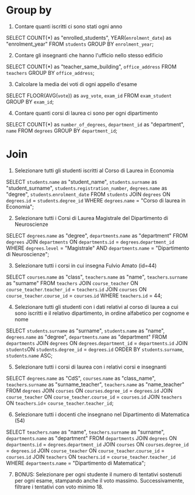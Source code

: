 # Group by

1. Contare quanti iscritti ci sono stati ogni anno

SELECT COUNT(*) as "enrolled_students", YEAR(`enrolment_date`) as "enrolment_year"
FROM `students`
GROUP BY `enrolment_year`;

2. Contare gli insegnanti che hanno l'ufficio nello stesso edificio

SELECT COUNT(*) as "teacher_same_building", `office_address`
FROM `teachers`
GROUP BY `office_address`;

3. Calcolare la media dei voti di ogni appello d'esame

SELECT FLOOR(AVG(`vote`)) as `avg_vote`, `exam_id`
FROM `exam_student`
GROUP BY `exam_id`;

4. Contare quanti corsi di laurea ci sono per ogni dipartimento

SELECT COUNT(*) as `number_of_degrees`, `department_id` as "department", `name`
FROM `degrees`
GROUP BY `department_id`;

# Join

1. Selezionare tutti gli studenti iscritti al Corso di Laurea in Economia

SELECT `students`.`name` as "student_name", `students`.`surname` as "student_surname", `students`.`registration_number`, `degrees`.`name` as "degree", `students`.`enrolment_date`
FROM `students`
JOIN `degrees` ON `degrees`.`id` = `students`.`degree_id`
WHERE `degrees`.`name` = "Corso di laurea in Economia";

2. Selezionare tutti i Corsi di Laurea Magistrale del Dipartimento di
Neuroscienze

SELECT `degrees`.`name` as "degree", `departments`.`name` as "department"
FROM `degrees`
JOIN `departments` ON `departments`.`id` = `degrees`.`department_id`
WHERE `degrees`.`level` = "Magistrale" AND `departments`.`name` = "Dipartimento di Neuroscienze";

3. Selezionare tutti i corsi in cui insegna Fulvio Amato (id=44)

SELECT `courses`.`name` as "class", `teachers`.`name` as "name", `teachers`.`surname` as "surname"
FROM `teachers`
JOIN `course_teacher` ON `course_teacher`.`teacher_id` = `teachers`.`id`
JOIN `courses` ON `course_teacher`.`course_id` = `courses`.`id`
WHERE `teachers`.`id` = 44;

4. Selezionare tutti gli studenti con i dati relativi al corso di laurea a cui
sono iscritti e il relativo dipartimento, in ordine alfabetico per cognome e
nome

SELECT `students`.`surname` as "surname", `students`.`name` as "name", `degrees`.`name` as "degree", `departments`.`name` as "department"
FROM `departments`
JOIN `degrees` ON `degrees`.`department_id` = `departments`.`id`
JOIN `students`ON `students`.`degree_id` = `degrees`.`id`
ORDER BY `students`.`surname`, `students`.`name` ASC;

5. Selezionare tutti i corsi di laurea con i relativi corsi e insegnanti <!-- chiedere -->

SELECT `degrees`.`name` as "CdS", `courses`.`name` as "class_name", `teachers`.`surname` as "surname_teacher", `teachers`.`name` as "name_teacher"
FROM `degrees`
JOIN `courses` ON `courses`.`degree_id` = `degrees`.`id`
JOIN `course_teacher` ON `course_teacher`.`course_id` = `courses`.`id` 
JOIN `teachers` ON `teachers`.`id`= `course_teacher`.`teacher_id`;

6. Selezionare tutti i docenti che insegnano nel Dipartimento di
Matematica (54)

SELECT `teachers`.`name` as "name", `teachers`.`surname`  as "surname", `departments`.`name` as "department"
FROM `departments`
JOIN `degrees` ON `departments`.`id` = `degrees`.`department_id`
JOIN `courses` ON `courses`.`degree_id` = `degrees`.`id`
JOIN `course_teacher` ON `course_teacher`.`course_id` = `courses`.`id`
JOIN `teachers` ON `teachers`.`id` = `course_teacher`.`teacher_id`
WHERE `departments`.`name` = "Dipartimento di Matematica";

7. BONUS: Selezionare per ogni studente il numero di tentativi sostenuti
per ogni esame, stampando anche il voto massimo. Successivamente,
filtrare i tentativi con voto minimo 18.